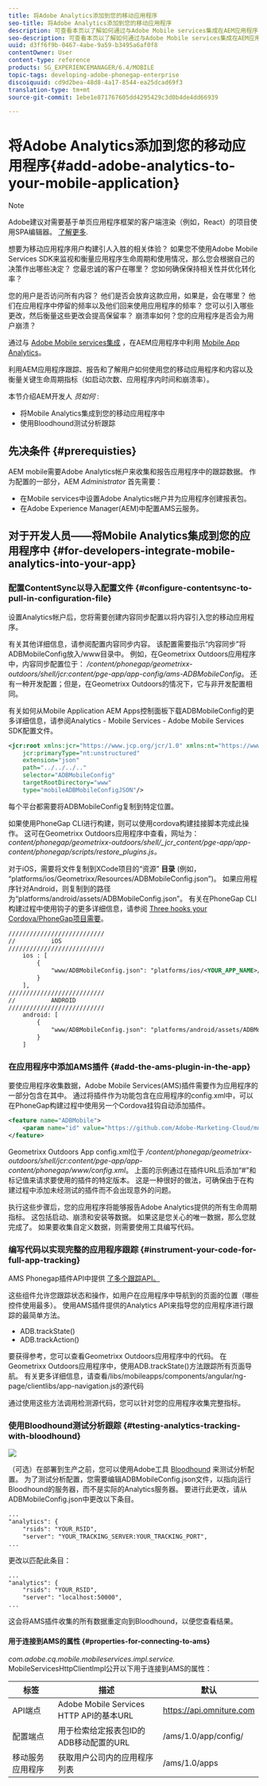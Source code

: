 ```yaml
---
title: 将Adobe Analytics添加到您的移动应用程序
seo-title: 将Adobe Analytics添加到您的移动应用程序
description: 可查看本页以了解如何通过与Adobe Mobile services集成在AEM应用程序中使用Mobile App Analytics。
seo-description: 可查看本页以了解如何通过与Adobe Mobile services集成在AEM应用程序中使用Mobile App Analytics。
uuid: d3ff6f9b-0467-4abe-9a59-b3495a6af0f8
contentOwner: User
content-type: reference
products: SG_EXPERIENCEMANAGER/6.4/MOBILE
topic-tags: developing-adobe-phonegap-enterprise
discoiquuid: cd9d2bea-48d8-4a17-8544-ea25dcad69f3
translation-type: tm+mt
source-git-commit: 1ebe1e871767605dd4295429c3d0b4de4dd66939

---
```



# 将Adobe Analytics添加到您的移动应用程序{#add-adobe-analytics-to-your-mobile-application}

>[!NOTE]
>
>Adobe建议对需要基于单页应用程序框架的客户端渲染（例如，React）的项目使用SPA编辑器。 [了解更多](/help/sites-developing/spa-overview.md).

想要为移动应用程序用户构建引人入胜的相关体验？ 如果您不使用Adobe Mobile Services SDK来监视和衡量应用程序生命周期和使用情况，那么您会根据自己的决策作出哪些决定？ 您最忠诚的客户在哪里？ 您如何确保保持相关性并优化转化率？

您的用户是否访问所有内容？ 他们是否会放弃这款应用，如果是，会在哪里？ 他们在应用程序中停留的频率以及他们回来使用应用程序的频率？ 您可以引入哪些更改，然后衡量这些更改会提高保留率？ 崩溃率如何？您的应用程序是否会为用户崩溃？

通过与 [Adobe Mobile services集成](https://www.adobe.com/ca/solutions/digital-analytics/mobile-web-apps-analytics.html) ，在AEM应用程序中利用 [Mobile App Analytics](https://www.adobe.com/marketing-cloud/mobile-marketing.html)。

利用AEM应用程序跟踪、报告和了解用户如何使用您的移动应用程序和内容以及衡量关键生命周期指标（如启动次数、应用程序内时间和崩溃率）。

本节介绍AEM开发人 *员如何* :

* 将Mobile Analytics集成到您的移动应用程序中
* 使用Bloodhound测试分析跟踪

## 先决条件 {#prerequisties}

AEM mobile需要Adobe Analytics帐户来收集和报告应用程序中的跟踪数据。 作为配置的一部分，AEM *Administrator* 首先需要：

* 在Mobile services中设置Adobe Analytics帐户并为应用程序创建报表包。
* 在Adobe Experience Manager(AEM)中配置AMS云服务。

## 对于开发人员——将Mobile Analytics集成到您的应用程序中 {#for-developers-integrate-mobile-analytics-into-your-app}

### 配置ContentSync以导入配置文件 {#configure-contentsync-to-pull-in-configuration-file}

设置Analytics帐户后，您将需要创建内容同步配置以将内容引入您的移动应用程序。

有关其他详细信息，请参阅配置内容同步内容。 该配置需要指示“内容同步”将ADBMobileConfig放入/www目录中。 例如，在Geometrixx Outdoors应用程序中，内容同步配置位于： */content/phonegap/geometrixx-outdoors/shell/jcr:content/pge-app/app-config/ams-ADBMobileConfig*。 还有一种开发配置；但是，在Geometrixx Outdoors的情况下，它与非开发配置相同。

有关如何从Mobile Application AEM Apps控制面板下载ADBMobileConfig的更多详细信息，请参阅Analytics - Mobile Services - Adobe Mobile Services SDK配置文件。

```xml
<jcr:root xmlns:jcr="https://www.jcp.org/jcr/1.0" xmlns:nt="https://www.jcp.org/jcr/nt/1.0"
    jcr:primaryType="nt:unstructured"
    extension="json"
    path="../../../.." 
    selector="ADBMobileConfig"
    targetRootDirectory="www"
    type="mobileADBMobileConfigJSON"/>
```

每个平台都需要将ADBMobileConfig复制到特定位置。

如果使用PhoneGap CLI进行构建，则可以使用cordova构建挂接脚本完成此操作。 这可在Geometrixx Outdoors应用程序中查看，网址为：*content/phonegap/geometrixx-outdoors/shell/_jcr_content/pge-app/app-content/phonegap/scripts/restore_plugins.js。*

对于iOS，需要将文件复制到XCode项目的“资源” **目录** (例如， “platforms/ios/Geometrixx/Resources/ADBMobileConfig.json”)。 如果应用程序针对Android，则复制到的路径为“platforms/android/assets/ADBMobileConfig.json”。 有关在PhoneGap CLI构建过程中使用钩子的更多详细信息，请参阅 [Three hooks your Cordova/PhoneGap项目需要](https://devgirl.org/2013/11/12/three-hooks-your-cordovaphonegap-project-needs/)。

```xml
///////////////////////////
//          iOS
///////////////////////////
    ios : [
        {
            "www/ADBMobileConfig.json": "platforms/ios/<YOUR_APP_NAME>/Resources/ADBMobileConfig.json"
        }
    ],
///////////////////////////
//          ANDROID
///////////////////////////
    android: [
        {
            "www/ADBMobileConfig.json": "platforms/android/assets/ADBMobileConfig.json"
        }
    ]
```

### 在应用程序中添加AMS插件 {#add-the-ams-plugin-in-the-app}

要使应用程序收集数据，Adobe Mobile Services(AMS)插件需要作为应用程序的一部分包含在其中。 通过将插件作为功能包含在应用程序的config.xml中，可以在PhoneGap构建过程中使用另一个Cordova挂钩自动添加插件。

```xml
<feature name="ADBMobile">
    <param name="id" value="https://github.com/Adobe-Marketing-Cloud/mobile-services#0482f9cedf90c98a8d4b07219ece1933b2e46a60"/>
</feature>
```

Geometrixx Outdoors App config.xml位于 */content/phonegap/geometrixx-outdoors/shell/jcr:content/pge-app/app-content/phonegap/www/config.xml*。 上面的示例通过在插件URL后添加“#”和标记值来请求要使用的插件的特定版本。 这是一种很好的做法，可确保由于在构建过程中添加未经测试的插件而不会出现意外的问题。

执行这些步骤后，您的应用程序将能够报告Adobe Analytics提供的所有生命周期指标。 这包括启动、崩溃和安装等数据。 如果这是您关心的唯一数据，那么您就完成了。 如果要收集自定义数据，则需要使用工具编写代码。

### 编写代码以实现完整的应用程序跟踪 {#instrument-your-code-for-full-app-tracking}

AMS Phonegap插件API中提供 [了多个跟踪API。](https://marketing.adobe.com/resources/help/en_US/mobile/ios/phonegap_methods.html)

这些组件允许您跟踪状态和操作，如用户在应用程序中导航到的页面的位置（哪些控件使用最多）。 使用AMS插件提供的Analytics API来指导您的应用程序进行跟踪的最简单方法。

* ADB.trackState()
* ADB.trackAction()

要获得参考，您可以查看Geometrixx Outdoors应用程序中的代码。 在Geometrixx Outdoors应用程序中，使用ADB.trackState()方法跟踪所有页面导航。 有关更多详细信息，请查看/libs/mobileapps/components/angular/ng-page/clientlibs/app-navigation.js的源代码

通过使用这些方法调用检测源代码，您可以针对您的应用程序收集完整指标。

### 使用Bloodhound测试分析跟踪 {#testing-analytics-tracking-with-bloodhound}

![](do-not-localize/chlimage_1.jpeg)

（可选）在部署到生产之前，您可以使用Adobe工具 [Bloodhound](https://marketing.adobe.com/developer/gallery/bloodhound-app-measurement-qa-tool-1) 来测试分析配置。 为了测试分析配置，您需要编辑ADBMobileConfig.json文件，以指向运行Bloodhound的服务器，而不是实际的Analytics服务器。 要进行此更改，请从ADBMobileConfig.json中更改以下条目。

```xml
...
"analytics": {
    "rsids": "YOUR_RSID",
    "server": "YOUR_TRACKING_SERVER:YOUR_TRACKING_PORT",
...
```

更改以匹配此条目：

```xml
...
"analytics": {
    "rsids": "YOUR_RSID",
    "server": "localhost:50000",
...
```

这会将AMS插件收集的所有数据重定向到Bloodhound，以便您查看结果。

#### 用于连接到AMS的属性 {#properties-for-connecting-to-ams}

*com.adobe.cq.mobile.mobileservices.impl.service.* MobileServicesHttpClientImpl公开以下用于连接到AMS的属性：

| **标签** | **描述** | **默认** |
|---|---|---|
| API端点 | Adobe Mobile Services HTTP API的基本URL | https://api.omniture.com |
| 配置端点 | 用于检索给定报表包ID的ADB移动配置的URL | /ams/1.0/app/config/ |
| 移动服务应用程序 | 获取用户公司内的应用程序列表 | /ams/1.0/apps |

